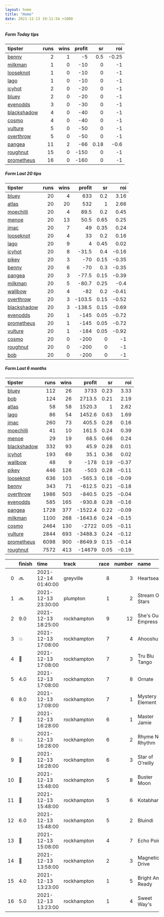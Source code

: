 ```yaml
---   
layout: home  
title: "Home"   
date: 2021-12-13 19:11:54 +1000  
---   
```



##### Form Today tips   

| tipster                                                         |   runs |   wins |   profit |   sr |   roi |
|:----------------------------------------------------------------|-------:|-------:|---------:|-----:|------:|
| [benny](https://mrwayneo.github.io/tips/benny.html)             |      2 |      1 |       -5 | 0.5  | -0.25 |
| [milkman](https://mrwayneo.github.io/tips/milkman.html)         |      1 |      0 |      -10 | 0    | -1    |
| [looseknot](https://mrwayneo.github.io/tips/looseknot.html)     |      1 |      0 |      -10 | 0    | -1    |
| [lago](https://mrwayneo.github.io/tips/lago.html)               |      1 |      0 |      -10 | 0    | -1    |
| [icyhot](https://mrwayneo.github.io/tips/icyhot.html)           |      2 |      0 |      -20 | 0    | -1    |
| [bluey](https://mrwayneo.github.io/tips/bluey.html)             |      2 |      0 |      -20 | 0    | -1    |
| [evenodds](https://mrwayneo.github.io/tips/evenodds.html)       |      3 |      0 |      -30 | 0    | -1    |
| [blackshadow](https://mrwayneo.github.io/tips/blackshadow.html) |      4 |      0 |      -40 | 0    | -1    |
| [cosmo](https://mrwayneo.github.io/tips/cosmo.html)             |      4 |      0 |      -40 | 0    | -1    |
| [vulture](https://mrwayneo.github.io/tips/vulture.html)         |      5 |      0 |      -50 | 0    | -1    |
| [overthrow](https://mrwayneo.github.io/tips/overthrow.html)     |      5 |      0 |      -50 | 0    | -1    |
| [pangea](https://mrwayneo.github.io/tips/pangea.html)           |     11 |      2 |      -66 | 0.18 | -0.6  |
| [roughnut](https://mrwayneo.github.io/tips/roughnut.html)       |     15 |      0 |     -150 | 0    | -1    |
| [prometheus](https://mrwayneo.github.io/tips/prometheus.html)   |     16 |      0 |     -160 | 0    | -1    |

##### Form Last 20 tips   

| tipster                                                         |   runs |   wins |   profit |   sr |   roi |
|:----------------------------------------------------------------|-------:|-------:|---------:|-----:|------:|
| [bluey](https://mrwayneo.github.io/tips/bluey.html)             |     20 |      4 |    633   | 0.2  |  3.16 |
| [atlas](https://mrwayneo.github.io/tips/atlas.html)             |     20 |     20 |    532   | 1    |  2.66 |
| [moechilli](https://mrwayneo.github.io/tips/moechilli.html)     |     20 |      4 |     89.5 | 0.2  |  0.45 |
| [menoe](https://mrwayneo.github.io/tips/menoe.html)             |     20 |     13 |     50.5 | 0.65 |  0.25 |
| [jmac](https://mrwayneo.github.io/tips/jmac.html)               |     20 |      7 |     49   | 0.35 |  0.24 |
| [looseknot](https://mrwayneo.github.io/tips/looseknot.html)     |     20 |      4 |     33   | 0.2  |  0.16 |
| [lago](https://mrwayneo.github.io/tips/lago.html)               |     20 |      9 |      4   | 0.45 |  0.02 |
| [icyhot](https://mrwayneo.github.io/tips/icyhot.html)           |     20 |      8 |    -31.5 | 0.4  | -0.16 |
| [pikey](https://mrwayneo.github.io/tips/pikey.html)             |     20 |      3 |    -70   | 0.15 | -0.35 |
| [benny](https://mrwayneo.github.io/tips/benny.html)             |     20 |      6 |    -70   | 0.3  | -0.35 |
| [pangea](https://mrwayneo.github.io/tips/pangea.html)           |     20 |      3 |    -77.5 | 0.15 | -0.39 |
| [milkman](https://mrwayneo.github.io/tips/milkman.html)         |     20 |      5 |    -80.7 | 0.25 | -0.4  |
| [wallbow](https://mrwayneo.github.io/tips/wallbow.html)         |     20 |      4 |    -82   | 0.2  | -0.41 |
| [overthrow](https://mrwayneo.github.io/tips/overthrow.html)     |     20 |      3 |   -103.5 | 0.15 | -0.52 |
| [blackshadow](https://mrwayneo.github.io/tips/blackshadow.html) |     20 |      3 |   -138.5 | 0.15 | -0.69 |
| [evenodds](https://mrwayneo.github.io/tips/evenodds.html)       |     20 |      1 |   -145   | 0.05 | -0.72 |
| [prometheus](https://mrwayneo.github.io/tips/prometheus.html)   |     20 |      1 |   -145   | 0.05 | -0.72 |
| [vulture](https://mrwayneo.github.io/tips/vulture.html)         |     20 |      1 |   -184   | 0.05 | -0.92 |
| [cosmo](https://mrwayneo.github.io/tips/cosmo.html)             |     20 |      0 |   -200   | 0    | -1    |
| [roughnut](https://mrwayneo.github.io/tips/roughnut.html)       |     20 |      0 |   -200   | 0    | -1    |
| [bob](https://mrwayneo.github.io/tips/bob.html)                 |     20 |      0 |   -200   | 0    | -1    |

##### Form Last 6 months   

| tipster                                                         |   runs |   wins |   profit |   sr |   roi |
|:----------------------------------------------------------------|-------:|-------:|---------:|-----:|------:|
| [bluey](https://mrwayneo.github.io/tips/bluey.html)             |    112 |     26 |   3733   | 0.23 |  3.33 |
| [bob](https://mrwayneo.github.io/tips/bob.html)                 |    124 |     26 |   2713.5 | 0.21 |  2.19 |
| [atlas](https://mrwayneo.github.io/tips/atlas.html)             |     58 |     58 |   1520.3 | 1    |  2.62 |
| [lago](https://mrwayneo.github.io/tips/lago.html)               |     86 |     54 |   1452.6 | 0.63 |  1.69 |
| [jmac](https://mrwayneo.github.io/tips/jmac.html)               |    260 |     73 |    405.5 | 0.28 |  0.16 |
| [moechilli](https://mrwayneo.github.io/tips/moechilli.html)     |     41 |     10 |    161.5 | 0.24 |  0.39 |
| [menoe](https://mrwayneo.github.io/tips/menoe.html)             |     29 |     19 |     68.5 | 0.66 |  0.24 |
| [blackshadow](https://mrwayneo.github.io/tips/blackshadow.html) |    332 |     93 |     45.9 | 0.28 |  0.01 |
| [icyhot](https://mrwayneo.github.io/tips/icyhot.html)           |    193 |     69 |     35.1 | 0.36 |  0.02 |
| [wallbow](https://mrwayneo.github.io/tips/wallbow.html)         |     48 |      9 |   -178   | 0.19 | -0.37 |
| [pikey](https://mrwayneo.github.io/tips/pikey.html)             |    446 |    126 |   -503   | 0.28 | -0.11 |
| [looseknot](https://mrwayneo.github.io/tips/looseknot.html)     |    636 |    103 |   -565.3 | 0.16 | -0.09 |
| [benny](https://mrwayneo.github.io/tips/benny.html)             |    343 |     71 |   -612.5 | 0.21 | -0.18 |
| [overthrow](https://mrwayneo.github.io/tips/overthrow.html)     |   1986 |    503 |   -840.5 | 0.25 | -0.04 |
| [evenodds](https://mrwayneo.github.io/tips/evenodds.html)       |    585 |    165 |   -930.8 | 0.28 | -0.16 |
| [pangea](https://mrwayneo.github.io/tips/pangea.html)           |   1728 |    377 |  -1522.4 | 0.22 | -0.09 |
| [milkman](https://mrwayneo.github.io/tips/milkman.html)         |   1100 |    268 |  -1643.6 | 0.24 | -0.15 |
| [cosmo](https://mrwayneo.github.io/tips/cosmo.html)             |   2464 |    130 |  -2722   | 0.05 | -0.11 |
| [vulture](https://mrwayneo.github.io/tips/vulture.html)         |   2844 |    693 |  -3488.3 | 0.24 | -0.12 |
| [prometheus](https://mrwayneo.github.io/tips/prometheus.html)   |   6098 |    900 |  -8649.9 | 0.15 | -0.14 |
| [roughnut](https://mrwayneo.github.io/tips/roughnut.html)       |   7572 |    413 | -14679   | 0.05 | -0.19 |

|    | finish            | time                | track       |   race |   number | name              |   odds | tipster              |
|---:|:------------------|:--------------------|:------------|-------:|---------:|:------------------|-------:|:---------------------|
|  0 | :soon:            | 2021-12-14 01:40:00 | greyville   |      8 |        3 | Heartsease        |   0    | vulture              |
|  1 | :soon:            | 2021-12-13 23:30:00 | plumpton    |      1 |        2 | Stream Of Stars   |   4    | vulture              |
|  2 | 9.0               | 2021-12-13 18:25:00 | rockhampton |      9 |       12 | She's Our Empress |  11    | cosmo,bluey          |
|  3 | :boom:            | 2021-12-13 17:08:00 | rockhampton |      7 |        4 | Ahooshu           |   1.75 | benny,pangea         |
|  4 | :2nd_place_medal: | 2021-12-13 17:08:00 | rockhampton |      7 |        3 | Tru Blu Tango     |   4.4  | pangea               |
|  5 | 4.0               | 2021-12-13 17:08:00 | rockhampton |      7 |        8 | Ornate            |  13    | pangea               |
|  6 | 8.0               | 2021-12-13 17:08:00 | rockhampton |      7 |        1 | Mystery Element   |  81    | cosmo,bluey          |
|  7 | :3rd_place_medal: | 2021-12-13 16:28:00 | rockhampton |      6 |        1 | Master Jamie      |   2.2  | pangea,icyhot        |
|  8 | :boom:            | 2021-12-13 16:28:00 | rockhampton |      6 |        2 | Rhyme Nor Rhythm  |   3.5  | pangea               |
|  9 | :2nd_place_medal: | 2021-12-13 16:28:00 | rockhampton |      6 |        3 | Star of O'reilly  |   3    | evenodds,blackshadow |
| 10 | :3rd_place_medal: | 2021-12-13 15:48:00 | rockhampton |      5 |        8 | Buster Moon       |  26    | pangea               |
| 11 | :2nd_place_medal: | 2021-12-13 15:48:00 | rockhampton |      5 |        6 | Kotabharu         |   2.7  | pangea               |
| 12 | 6.0               | 2021-12-13 15:48:00 | rockhampton |      5 |        2 | Bluindi           |   2.05 | benny,icyhot         |
| 13 | :2nd_place_medal: | 2021-12-13 15:08:00 | rockhampton |      4 |        7 | Echo Point        |   2.62 | evenodds,blackshadow |
| 14 | :3rd_place_medal: | 2021-12-13 13:58:00 | rockhampton |      2 |        3 | Magnetic Drive    |   4.2  | overthrow            |
| 15 | 4.0               | 2021-12-13 13:23:00 | rockhampton |      1 |        5 | Bright And Ready  |   3.6  | looseknot            |
| 16 | 5.0               | 2021-12-13 13:23:00 | rockhampton |      1 |        4 | Sweet Way's       |   3.2  | evenodds,lago        |